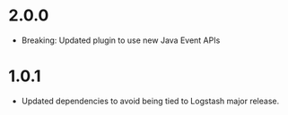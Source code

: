 # 2.0.0
  - Breaking: Updated plugin to use new Java Event APIs

# 1.0.1 
  - Updated dependencies to avoid being tied to Logstash major release.
